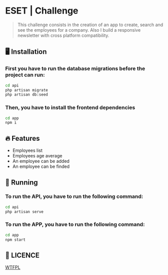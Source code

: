 # ESET | Challenge
> This challenge consists in the creation of an app to create, search and see the employees for a company.
Also I build a responsive newsletter with cross platform compatibility.

## 🖥 Installation
### First you have to run the database migrations before the project can run:
```bash
cd api
php artisan migrate
php artisan db:seed
```

### Then, you have to install the frontend dependencies
```bash
cd app
npm i
```

## 🔥 Features
- Employees list
- Employees age average
- An employee can be added
- An employee can be finded

## 🚀 Running
### To run the API, you have to run the following command:
```bash
cd api
php artisan serve
```

### To run the APP, you have to run the following command:
```bash
cd app
npm start
```

## 👻 LICENCE
[WTFPL](http://www.wtfpl.net/about/)
